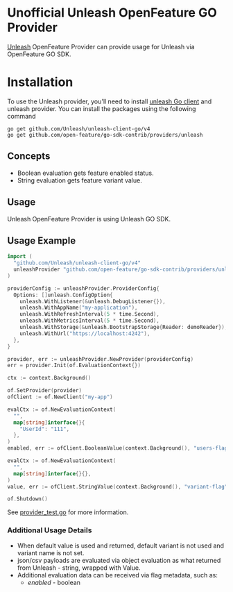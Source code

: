 # Unofficial Unleash OpenFeature GO Provider

 [Unleash](https://getunleash.io) OpenFeature Provider can provide usage for Unleash via OpenFeature GO SDK.

# Installation

To use the Unleash provider, you'll need to install [unleash Go client](https://github.com/Unleash/unleash-client-go/tree/v4) and unleash provider. You can install the packages using the following command

```shell
go get github.com/Unleash/unleash-client-go/v4
go get github.com/open-feature/go-sdk-contrib/providers/unleash
```

## Concepts
* Boolean evaluation gets feature enabled status.
* String evaluation gets feature variant value.

## Usage
Unleash OpenFeature Provider is using Unleash GO SDK.

## Usage Example

```go
import (
  "github.com/Unleash/unleash-client-go/v4"
  unleashProvider "github.com/open-feature/go-sdk-contrib/providers/unleash/pkg"
)

providerConfig := unleashProvider.ProviderConfig{
  Options: []unleash.ConfigOption{
    unleash.WithListener(&unleash.DebugListener{}),
    unleash.WithAppName("my-application"),
    unleash.WithRefreshInterval(5 * time.Second),
    unleash.WithMetricsInterval(5 * time.Second),
    unleash.WithStorage(&unleash.BootstrapStorage{Reader: demoReader}),
    unleash.WithUrl("https://localhost:4242"),
  },
}

provider, err := unleashProvider.NewProvider(providerConfig)
err = provider.Init(of.EvaluationContext{})

ctx := context.Background()

of.SetProvider(provider)
ofClient := of.NewClient("my-app")

evalCtx := of.NewEvaluationContext(
  "",
  map[string]interface{}{
    "UserId": "111",
  },
)
enabled, err := ofClient.BooleanValue(context.Background(), "users-flag", false, evalCtx)

evalCtx := of.NewEvaluationContext(
  "",
  map[string]interface{}{},
)
value, err := ofClient.StringValue(context.Background(), "variant-flag", "", evalCtx)

of.Shutdown()

```
See [provider_test.go](./pkg/provider_test.go) for more information.


### Additional Usage Details

* When default value is used and returned, default variant is not used and variant name is not set.
* json/csv payloads are evaluated via object evaluation as what returned from Unleash - string, wrapped with Value.
* Additional evaluation data can be received via flag metadata, such as:
  * *enabled* - boolean
